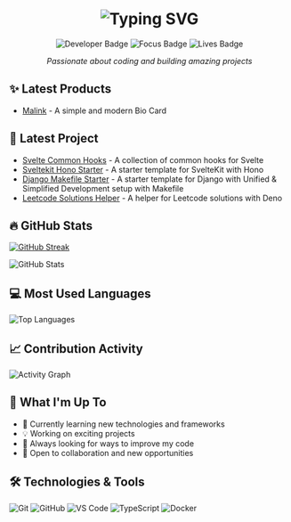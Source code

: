 <h1 align="center">
  <img src="https://readme-typing-svg.herokuapp.com?font=Fira+Code&size=40&duration=4000&pause=1000&color=F75C7E&center=true&vCenter=true&width=600&height=100&lines=Hi+there!+%F0%9F%91%8B;I'm+fanboykun;Welcome+to+my+GitHub!" alt="Typing SVG" />
</h1>
<div align="center">
  <img src="https://img.shields.io/badge/Developer-fanboykun-blueviolet?style=for-the-badge&logo=github&logoColor=white" alt="Developer Badge"/>
  <img src="https://img.shields.io/badge/Focus-Full%20Stack-brightgreen?style=for-the-badge" alt="Focus Badge"/>
  <img src="https://img.shields.io/badge/Lives-Indonesia-red?style=for-the-badge" alt="Lives Badge"/>
</div>
<p align="center">
  <em>Passionate about coding and building amazing projects</em>
</p>

## ✨ Latest Products

- [Malink](https://malink.my.id) - A simple and modern Bio Card

## 🎯 Latest Project

- [Svelte Common Hooks](https://github.com/fanboykun/svelte-common-hooks) - A collection of common hooks for Svelte
- [Sveltekit Hono Starter](https://github.com/fanboykun/sveltekit-hono-starter) - A starter template for SvelteKit with Hono
- [Django Makefile Starter](https://github.com/fanboykun/django-starter) - A starter template for Django with Unified & Simplified Development setup with Makefile
- [Leetcode Solutions Helper](https://github.com/fanboykun/leetcode-solver-helper) - A helper for Leetcode solutions with Deno

## 🔥 GitHub Stats

[![GitHub Streak](https://streak-stats.demolab.com?user=fanboykun&theme=radical&hide_border=true)](https://git.io/streak-stats)

![GitHub Stats](https://github-readme-stats-xi-sable.vercel.app/api?username=fanboykun&layout=compact&theme=radical&hide_border=true&show=prs_merged,prs_merged_percentage&show_icons=true&card_width=500&rank_icon=github)

## 💻 Most Used Languages

![Top Languages](https://github-readme-stats-xi-sable.vercel.app/api/top-langs/?username=fanboykun&layout=normal&theme=radical&hide_border=true&hide=css&card_width=500&langs_count=10)

## 📈 Contribution Activity

![Activity Graph](https://github-readme-activity-graph.vercel.app/graph?username=fanboykun&theme=redical&hide_border=true)

## 🚀 What I'm Up To

- 🌱 Currently learning new technologies and frameworks
- 💡 Working on exciting projects
- 🎯 Always looking for ways to improve my code
- 🤝 Open to collaboration and new opportunities

## 🛠️ Technologies & Tools

![Git](https://img.shields.io/badge/-Git-F05032?style=flat-square&logo=git&logoColor=white)
![GitHub](https://img.shields.io/badge/-GitHub-181717?style=flat-square&logo=github)
![VS Code](https://img.shields.io/badge/-VS%20Code-007ACC?style=flat-square&logo=visual-studio-code)
![TypeScript](https://img.shields.io/badge/-TypeScript-3178C6?style=flat-square&logo=typescript&logoColor=white)
![Docker](https://img.shields.io/badge/-Docker-2496ED?style=flat-square&logo=docker&logoColor=white)
